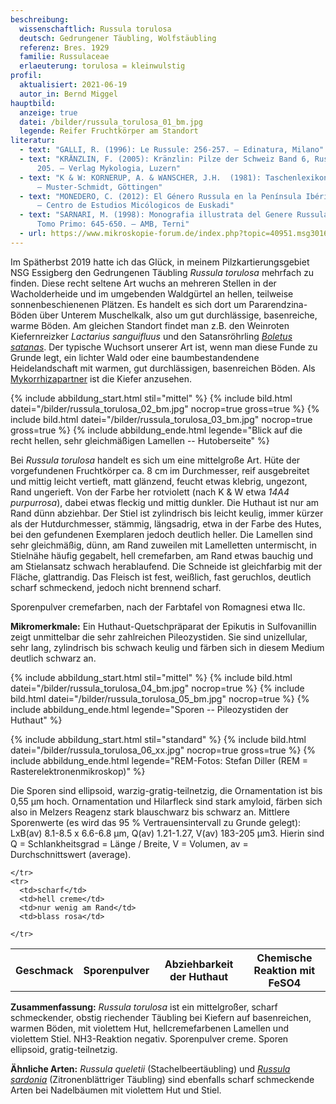 ```yaml
---
beschreibung:
  wissenschaftlich: Russula torulosa
  deutsch: Gedrungener Täubling, Wolfstäubling
  referenz: Bres. 1929
  familie: Russulaceae
  erlaeuterung: torulosa = kleinwulstig
profil:
  aktualisiert: 2021-06-19
  autor_in: Bernd Miggel
hauptbild:
  anzeige: true
  datei: /bilder/russula_torulosa_01_bm.jpg
  legende: Reifer Fruchtkörper am Standort
literatur:
  - text: "GALLI, R. (1996): Le Russule: 256-257. – Edinatura, Milano"
  - text: "KRÄNZLIN, F. (2005): Kränzlin: Pilze der Schweiz Band 6, Russulaceae: Nr.
      205. – Verlag Mykologia, Luzern"
  - text: "K & W: KORNERUP, A. & WANSCHER, J.H.  (1981): Taschenlexikon der Farben.
      – Muster-Schmidt, Göttingen"
  - text: "MONEDERO, C. (2012): El Género Russula en la Península Ibérica: 234-235.
      – Centro de Estudios Micólogicos de Euskadi"
  - text: "SARNARI, M. (1998): Monografia illustrata del Genere Russula in Europa,
      Tomo Primo: 645-650. – AMB, Terni"
  - url: https://www.mikroskopie-forum.de/index.php?topic=40951.msg301659#msg301659
---
```

Im Spätherbst 2019 hatte ich das Glück, in meinem Pilzkartierungsgebiet NSG Essigberg den Gedrungenen Täubling *Russula torulosa* mehrfach zu finden. Diese recht seltene Art wuchs an mehreren Stellen in der Wacholderheide und im umgebenden Waldgürtel an hellen, teilweise sonnenbeschienenen Plätzen. Es handelt es sich dort um Pararendzina-Böden über Unterem Muschelkalk, also um gut durchlässige, basenreiche, warme Böden. Am gleichen Standort findet man z.B. den Weinroten Kiefernreizker *Lactarius sanguifluus* und den Satansröhrling *[Boletus satanas](/pilze/boletus-satanas-satansröhrling)*. Der typische Wuchsort unserer Art ist, wenn man diese Funde zu Grunde legt, ein lichter Wald oder eine baumbestandendene Heidelandschaft mit warmen, gut durchlässigen, basenreichen Böden. Als [Mykorrhizapartner](Mykorrhiza "Glossar") ist die Kiefer anzusehen.

{% include abbildung_start.html stil="mittel" %}
{% include bild.html datei="/bilder/russula_torulosa_02_bm.jpg" nocrop=true gross=true %}
{% include bild.html datei="/bilder/russula_torulosa_03_bm.jpg" nocrop=true gross=true %}
{% include abbildung_ende.html legende="Blick auf die recht hellen, sehr gleichmäßigen Lamellen  --  Hutoberseite" %}

Bei *Russula torulosa* handelt es sich um eine mittelgroße Art. Hüte der vorgefundenen Fruchtkörper ca. 8 cm im Durchmesser, reif ausgebreitet und mittig leicht vertieft, matt glänzend, feucht etwas klebrig, ungezont, Rand ungerieft. Von der Farbe her rotviolett (nach K & W etwa *14A4 purpurrosa*), dabei etwas fleckig und mittig dunkler. Die Huthaut ist nur am Rand dünn abziehbar. Der Stiel ist zylindrisch bis leicht keulig, immer kürzer als der Hutdurchmesser, stämmig, längsadrig, etwa in der Farbe des Hutes, bei den gefundenen Exemplaren jedoch deutlich heller. Die Lamellen sind sehr gleichmäßig, dünn, am Rand zuweilen mit Lamelletten untermischt, in Stielnähe häufig gegabelt, hell cremefarben, am Rand etwas bauchig und am Stielansatz schwach herablaufend. Die Schneide ist gleichfarbig mit der Fläche, glattrandig. Das Fleisch ist fest, weißlich, fast geruchlos, deutlich scharf schmeckend, jedoch nicht brennend scharf.

Sporenpulver cremefarben, nach der Farbtafel von Romagnesi etwa IIc.

**Mikromerkmale:**
Ein Huthaut-Quetschpräparat der Epikutis in Sulfovanillin zeigt unmittelbar die sehr zahlreichen Pileozystiden. Sie sind unizellular, sehr lang, zylindrisch bis schwach keulig und färben sich in diesem Medium deutlich schwarz an.

{% include abbildung_start.html stil="mittel" %}
{% include bild.html datei="/bilder/russula_torulosa_04_bm.jpg" nocrop=true %}
{% include bild.html datei="/bilder/russula_torulosa_05_bm.jpg" nocrop=true %}
{% include abbildung_ende.html legende="Sporen -- Pileozystiden der Huthaut" %}

{% include abbildung_start.html stil="standard" %}
{% include bild.html datei="/bilder/russula_torulosa_06_xx.jpg" nocrop=true gross=true %}
{% include abbildung_ende.html legende="REM-Fotos: Stefan Diller (REM = Rasterelektronenmikroskop)" %}

Die Sporen sind ellipsoid, warzig-gratig-teilnetzig, die Ornamentation ist bis 0,55 µm hoch. Ornamentation und Hilarfleck sind stark amyloid, färben sich also in Melzers Reagenz stark blauschwarz bis schwarz an. Mittlere Sporenwerte (es wird das 95 % Vertrauensintervall zu Grunde gelegt): LxB(av) 8.1-8.5 x 6.6-6.8 µm, Q(av) 1.21-1.27, V(av) 183-205 µm3.
Hierin sind Q = Schlankheitsgrad = Länge / Breite, V = Volumen, av = Durchschnittswert (average).

<div class="table-responsive">
  <table class="table taeubling">
    <tr>
      <th rowspan="2">Geschmack</th>
      <th rowspan="2">Sporenpulver</th>
      <th rowspan="2">Abziehbarkeit der Huthaut</th>
      <th colspan="3" class="text-center">Chemische Reaktion mit FeSO4</th>
    </tr>
    <tr>
      
      
    </tr>
    <tr>
      <td>scharf</td>
      <td>hell creme</td>
      <td>nur wenig am Rand</td>
      <td>blass rosa</td>
       
    </tr>
  </table>
</div>

**Zusammenfassung:**
*Russula torulosa* ist ein mittelgroßer, scharf schmeckender, obstig riechender Täubling bei Kiefern auf basenreichen, warmen Böden, mit violettem Hut, hellcremefarbenen Lamellen und violettem Stiel. NH3-Reaktion negativ. Sporenpulver creme. Sporen ellipsoid, gratig-teilnetzig.

**Ähnliche Arten:** 
*Russula queletii* (Stachelbeertäubling) und *[Russula sardonia](/pilze/russula-sardonia-zitronenblättriger-täubling)* (Zitronenblättriger Täubling) sind ebenfalls scharf schmeckende Arten bei Nadelbäumen mit violettem Hut und Stiel.